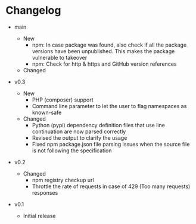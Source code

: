 # Changelog

- main
    - New
        - npm: In case package was found, also check if all the package versions have been unpublished. This makes the package vulnerable to takeover
        - npm: Check for http & https and GitHub version references
    - Changed

- v0.3
    - New
        - PHP (composer) support
        - Command line parameter to let the user to flag namespaces as known-safe
    - Changed
        - Python (pypi) dependency definition files that use line continuation are now parsed correctly
        - Revised the output to clarify the usage
        - Fixed npm package.json file parsing issues when the source file is not following the specification

- v0.2
    - Changed
        - npm registry checkup url
        - Throttle the rate of requests in case of 429 (Too many requests) responses

- v0.1
   - Initial release
